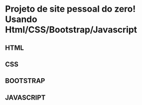 # Projeto de site pessoal do zero! Usando Html/CSS/Bootstrap/Javascript

HTML
---
CSS
---
BOOTSTRAP
---
JAVASCRIPT
---
